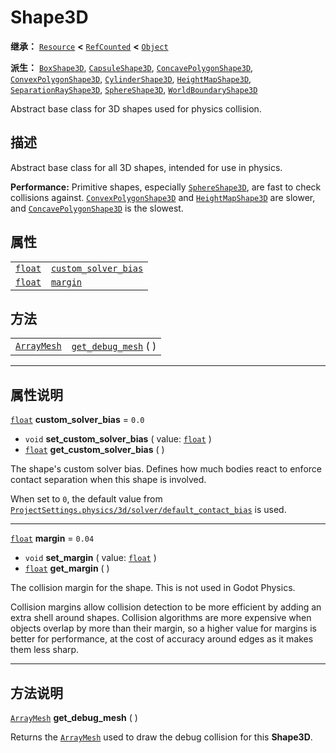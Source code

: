 <!-- ⚠ 请勿编辑本文件 ⚠ -->
<!-- 本文档使用脚本从 WeDot 引擎源码仓库生成。 -->
<!-- 生成脚本：https://github.com/WeDot-Engine/WeDot/tree/4.3/doc/tools/make_md.py； -->
<!-- 原文件：https://github.com/WeDot-Engine/WeDot/tree/4.3/doc/classes/Shape3D.xml。 -->

<div id="_class_shape3d"></div>

# Shape3D

**继承：** [`Resource`](class_resource.md) **<** [`RefCounted`](class_refcounted.md) **<** [`Object`](class_object.md)

**派生：** [`BoxShape3D`](class_boxshape3d.md), [`CapsuleShape3D`](class_capsuleshape3d.md), [`ConcavePolygonShape3D`](class_concavepolygonshape3d.md), [`ConvexPolygonShape3D`](class_convexpolygonshape3d.md), [`CylinderShape3D`](class_cylindershape3d.md), [`HeightMapShape3D`](class_heightmapshape3d.md), [`SeparationRayShape3D`](class_separationrayshape3d.md), [`SphereShape3D`](class_sphereshape3d.md), [`WorldBoundaryShape3D`](class_worldboundaryshape3d.md)

Abstract base class for 3D shapes used for physics collision.

## 描述

Abstract base class for all 3D shapes, intended for use in physics.

 **Performance:** Primitive shapes, especially [`SphereShape3D`](class_sphereshape3d.md), are fast to check collisions against. [`ConvexPolygonShape3D`](class_convexpolygonshape3d.md) and [`HeightMapShape3D`](class_heightmapshape3d.md) are slower, and [`ConcavePolygonShape3D`](class_concavepolygonshape3d.md) is the slowest.

## 属性

|||
|:-:|:--|
| [`float`](class_float.md) | [`custom_solver_bias`](#class_shape3d_property_custom_solver_bias) | ``0.0``  |
| [`float`](class_float.md) | [`margin`](#class_shape3d_property_margin)                         | ``0.04`` |

## 方法

|||
|:-:|:--|
| [`ArrayMesh`](class_arraymesh.md) | [`get_debug_mesh`](class_shape3dmd#class_shape3d_method_get_debug_mesh) ( ) |

<!-- rst-class:: classref-section-separator -->

---

## 属性说明

<div id="_class_shape3d_property_custom_solver_bias"></div>

[`float`](class_float.md) **custom_solver_bias** = ``0.0`` <div id="class_shape3d_property_custom_solver_bias"></div>

- `void` **set_custom_solver_bias** ( value: [`float`](class_float.md) )
- [`float`](class_float.md) **get_custom_solver_bias** ( )

The shape's custom solver bias. Defines how much bodies react to enforce contact separation when this shape is involved.

When set to `0`, the default value from [`ProjectSettings.physics/3d/solver/default_contact_bias`](#class_projectsettings_property_physics/3d/solver/default_contact_bias) is used.

<!-- rst-class:: classref-item-separator -->

---

<div id="_class_shape3d_property_margin"></div>

[`float`](class_float.md) **margin** = ``0.04`` <div id="class_shape3d_property_margin"></div>

- `void` **set_margin** ( value: [`float`](class_float.md) )
- [`float`](class_float.md) **get_margin** ( )

The collision margin for the shape. This is not used in Godot Physics.

Collision margins allow collision detection to be more efficient by adding an extra shell around shapes. Collision algorithms are more expensive when objects overlap by more than their margin, so a higher value for margins is better for performance, at the cost of accuracy around edges as it makes them less sharp.

<!-- rst-class:: classref-section-separator -->

---

## 方法说明

<div id="_class_shape3d_method_get_debug_mesh"></div>

[`ArrayMesh`](class_arraymesh.md) **get_debug_mesh** ( )<div id="class_shape3d_method_get_debug_mesh"></div>

Returns the [`ArrayMesh`](class_arraymesh.md) used to draw the debug collision for this **Shape3D**.

[^virtual]: 本方法通常需要用户覆盖才能生效。
[^const]: 本方法无副作用，不会修改该实例的任何成员变量。
[^vararg]: 本方法除了能接受在此处描述的参数外，还能够继续接受任意数量的参数。
[^constructor]: 本方法用于构造某个类型。
[^static]: 调用本方法无需实例，可直接使用类名进行调用。
[^operator]: 本方法描述的是使用本类型作为左操作数的有效运算符。
[^bitfield]: 这个值是由下列位标志构成位掩码的整数。
[^void]: 无返回值。
